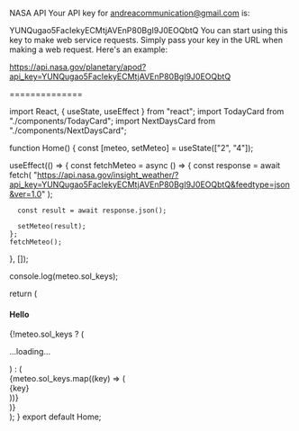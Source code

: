 NASA API
Your API key for andreacommunication@gmail.com is:

YUNQugao5FacIekyECMtjAVEnP80BgI9J0EOQbtQ
You can start using this key to make web service requests. Simply pass your key in the URL when making a web request. Here's an example:

https://api.nasa.gov/planetary/apod?api_key=YUNQugao5FacIekyECMtjAVEnP80BgI9J0EOQbtQ

==============

import React, { useState, useEffect } from "react";
import TodayCard from "./components/TodayCard";
import NextDaysCard from "./components/NextDaysCard";

function Home() {
const [meteo, setMeteo] = useState(["2", "4"]);

useEffect(() => {
const fetchMeteo = async () => {
const response = await fetch(
"https://api.nasa.gov/insight_weather/?api_key=YUNQugao5FacIekyECMtjAVEnP80BgI9J0EOQbtQ&feedtype=json&ver=1.0"
);

      const result = await response.json();

      setMeteo(result);
    };
    fetchMeteo();

}, []);

console.log(meteo.sol_keys);

return (

<div>
<h4>Hello</h4>
{!meteo.sol_keys ? (
<p>...loading...</p>
) : (
<div>
{meteo.sol_keys.map((key) => (
<div key={key}>{key}</div>
))}
</div>
)}
</div>
);
}
export default Home;

